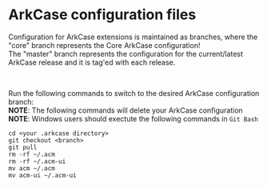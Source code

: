 # ArkCase configuration files

Configuration for ArkCase extensions is maintained as branches, where the "core" branch represents the Core ArkCase configuration!  
The "master" branch represents the configuration for the current/latest ArkCase release and it is tag'ed with each release.

&nbsp;
&nbsp;

Run the following commands to switch to the desired ArkCase configuration branch:  
**NOTE**: The following commands will delete your ArkCase configuration  
**NOTE**: Windows users should exectute the following commands in `Git Bash`  

```
cd <your .arkcase directory>
git checkout <branch>
git pull
rm -rf ~/.acm
rm -rf ~/.acm-ui
mv acm ~/.acm
mv acm-ui ~/.acm-ui
```